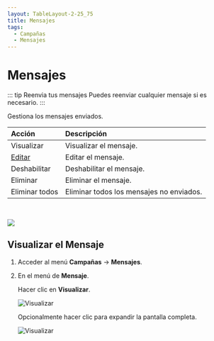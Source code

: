 ```yaml
---
layout: TableLayout-2-25_75
title: Mensajes
tags:
  - Campañas
  - Mensajes
---
```

# Mensajes

::: tip Reenvia tus mensajes
Puedes reenviar cualquier mensaje si es necesario.
:::

Gestiona los mensajes enviados.

| Acción | Descripción |
| :--- | :--- |
| Visualizar | Visualizar el mensaje. |
| [Editar](edit_message) | Editar el mensaje. |
| Deshabilitar | Deshabilitar el mensaje. |
| Eliminar | Eliminar el mensaje. |
| Eliminar todos | Eliminar todos los mensajes no enviados. |
<br>

   ![](https://cdn.phishx.io/phishx-docs/images/phishx_campaigns_messages_02.webp)

## Visualizar el Mensaje

1. Acceder al menú **Campañas** -> **Mensajes**.

2. En el menú de **Mensaje**.

   Hacer clic en **Visualizar**.

   ![Visualizar](https://cdn.phishx.io/phishx-docs/images/phishx_campaigns_messages_03.webp)

   Opcionalmente hacer clic para expandir la pantalla completa.

   ![Visualizar](https://cdn.phishx.io/phishx-docs/images/phishx_campaigns_messages_04.webp)
